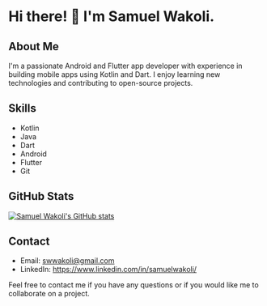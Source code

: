 # Hi there! 👋 I'm Samuel Wakoli.

## About Me

I'm a passionate Android and Flutter app developer with experience in building mobile apps using Kotlin and Dart. I enjoy learning new technologies and contributing to open-source projects. 


## Skills

- Kotlin
- Java
- Dart
- Android
- Flutter
- Git


## GitHub Stats

[![Samuel Wakoli's GitHub stats](https://github-readme-stats.vercel.app/api?username=SamuelWakoli&show_icons=true&theme=radical)](https://github.com/SamuelWakoli/github-readme-stats)

## Contact

- Email: swwakoli@gmail.com
- LinkedIn: https://www.linkedin.com/in/samuelwakoli/

Feel free to contact me if you have any questions or if you would like me to collaborate on a project.
